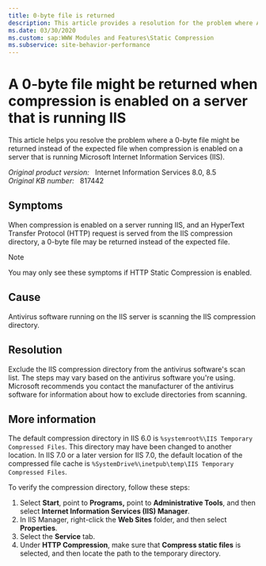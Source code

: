 ```yaml
---
title: 0-byte file is returned
description: This article provides a resolution for the problem where A 0-byte file might be returned when compression is enabled on a server that is running IIS.
ms.date: 03/30/2020
ms.custom: sap:WWW Modules and Features\Static Compression
ms.subservice: site-behavior-performance
---
```

# A 0-byte file might be returned when compression is enabled on a server that is running IIS

This article helps you resolve the problem where a 0-byte file might be returned instead of the expected file when compression is enabled on a server that is running Microsoft Internet Information Services (IIS).

_Original product version:_ &nbsp; Internet Information Services 8.0, 8.5  
_Original KB number:_ &nbsp; 817442

## Symptoms

When compression is enabled on a server running IIS, and an HyperText Transfer Protocol (HTTP) request is served from the IIS compression directory, a 0-byte file may be returned instead of the expected file.

> [!NOTE]
> You may only see these symptoms if HTTP Static Compression is enabled.

## Cause

Antivirus software running on the IIS server is scanning the IIS compression directory.

## Resolution

Exclude the IIS compression directory from the antivirus software's scan list. The steps may vary based on the antivirus software you're using. Microsoft recommends you contact the manufacturer of the antivirus software for information about how to exclude directories from scanning.

## More information

The default compression directory in IIS 6.0 is `%systemroot%\IIS Temporary Compressed Files`. This directory may have been changed to another location. In IIS 7.0 or a later version for IIS 7.0, the default location of the compressed file cache is `%SystemDrive%\inetpub\temp\IIS Temporary Compressed Files`.

To verify the compression directory, follow these steps:

1. Select **Start**, point to **Programs,** point to **Administrative Tools**, and then select **Internet Information Services (IIS) Manager**.
2. In IIS Manager, right-click the **Web Sites** folder, and then select **Properties**.
3. Select the **Service** tab.
4. Under **HTTP Compression**, make sure that **Compress static files** is selected, and then locate the path to the temporary directory.
